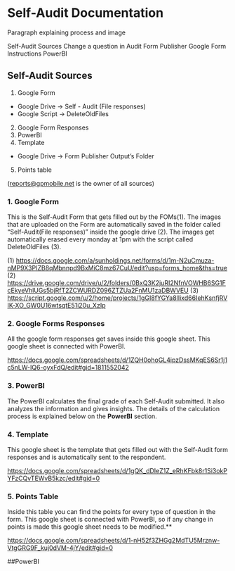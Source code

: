 # Self-Audit Documentation

Paragraph explaining process and image

Self-Audit Sources
Change a question in Audit
Form Publisher
Google Form Instructions
PowerBI 


## Self-Audit Sources

1. Google Form
- Google Drive → Self - Audit (File responses) 
- Google Script → DeleteOldFiles
2. Google Form Responses
3. PowerBI
4. Template
- Google Drive → Form Publisher Output’s Folder
5. Points table 

(reports@gpmobile.net is the owner of all sources)



### 1. Google Form

This is the Self-Audit Form that gets filled out by the FOMs(1). The images that are uploaded on the Form are automatically saved in the folder called “Self-Audit(File responses)” inside the google drive (2). The images get automatically erased every monday at 1pm with the script called DeleteOldFiles (3).

(1) https://docs.google.com/a/sunholdings.net/forms/d/1m-N2uCmuza-nMP9X3PIZB8qMbnnpd9BxMiC8mz67CuU/edit?usp=forms_home&ths=true
(2) https://drive.google.com/drive/u/2/folders/0BxQ3K2juRI2NfnVOWHB6SG1FcEkyeVhlUGs5bjRfT2ZCWURDZ096ZTZUa2FnMU1zaDBWVEU
(3) https://script.google.com/u/2/home/projects/1gGI8fYGYa8lIixd66IehKsnfjRVIK-XO_GW0U16wtsqtE51i20u_XzIp

### 2. Google Forms Responses

All the google form responses get saves inside this google sheet. This google sheet is connected with PowerBI.

https://docs.google.com/spreadsheets/d/1ZQH0ohoGL4ipzDssMKqES6Sr1j1c5nLW-IQ6-oyxFdQ/edit#gid=1811552042



### 3. PowerBI


The PowerBI calculates the final grade of each Self-Audit  submitted. It also analyzes the information and gives insights. The details of the calculation process is explained below on the **PowerBI** section.



### 4. Template

This google sheet is the template that gets filled out with the Self-Audit form responses and is automatically sent to the respondent. 


https://docs.google.com/spreadsheets/d/1gQK_dDIeZ1Z_eRhKFbk8r1Si3okPYFzCQvTEWvB5kzc/edit#gid=0



### 5. Points Table

Inside this table you can find the points for every type of question in the form. This google sheet is connected with PowerBI, so if any change in points is made this google sheet needs to be modified.**

https://docs.google.com/spreadsheets/d/1-nH52f3ZHGg2MdTU5Mrznw-VtgGRG9F_kuj0dVM-4jY/edit#gid=0



##PowerBI



